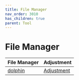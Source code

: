 ```yaml
---
title: File Manager
nav_order: 3010
has_children: true
parent: Tool
---
```



# File Manager

| File Manager | Adjustment |
| --- | --- |
| [dolphin](https://samwhelp.github.io/note-about-debian/read/subject/tool/file-manager/dolphin.html) | [Adjustment](https://github.com/samwhelp/debian-adjustment/tree/main/prototype/tool/dolphin) |
